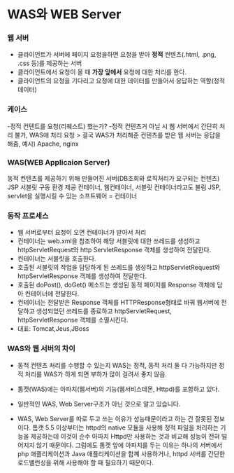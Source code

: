 WAS와 WEB Server
=============================================================

### 웹 서버

- 클라이언트가 서버에 페이지 요청을하면 요청을 받아 __정적__ 컨텐츠(.html, .png, .css 등)를 제공하는 서버
- 클라이언트에서 요청이 올 때 __가장 앞에서__ 요청에 대한 처리를 한다.
- 클라이언트의 요청을 기다리고 요청에 대한 데이터를 만들어서 응답하는 역할(정적 데이터)

### 케이스

-정적 컨텐트를 요청(리퀘스트) 했는가?
-정적 컨텐츠거 아닐 시 웹 서버에서 간단히 처리 불가, WAS애 처리 요청 > 결국 WAS가 처리해준 컨텐츠를 받은 웹 
서버는 응답을 해줌,
예시) Apache, nginx

### WAS(WEB Applicaion Server)

동적 컨텐츠를 제공하기 위해 만들어진 서버(DB조회와 로직처리가 요구되는 컨텐츠)
JSP 서블릿 구동 환경 제공
컨테이너, 웹컨테이너, 서블릿 컨테이너라고도 불림
JSP, servlet을 실행시킬 수 있는 소프트웨어 = 컨테이너

### 동작 프로세스

- 웹 서버로부터 요청이 오면 컨테이너가 받아서 처리
- 컨테이너는 web.xml을 참조하여 해당 서블릿에 대한 쓰레드를 생성하고 httpServletRequest와 http ServletResponse 객체를
  생성하여 전달한다.
- 컨테이너는 서블릿을 호출한다.
- 호출된 서블릿의 작업을 담당하게 된 쓰레드를 생성하고 httpServletRequest와 httpServletResponse 객체를 생성하여 전달한다. 
- 호출된 doPost(), doGet() 메소드는 생성된 동적 페이지를 Response 객체에 담아 컨테이너에 전달한다.
- 컨테이너는 전달받은 Response 객체를 HTTPResponse형태로 바꿔 웹서버에 전달하고 생성되었던 쓰레드를 종료하고  httpServletRequest, httpServletResponse 객체를 소멸시킨다.
- 대표: Tomcat,Jeus,JBoss

### WAS와 웹 서버의 차이
- 동적 컨텐츠 처리를 수행할 수 있는지
  WAS는 정적, 동적 처리 둘 다 가능하지만 정적 처리를 WAS가 하게 되면 부하가 많이 걸려서 좋지 않음.

- 톰캣(WAS)에는 아파치(웹서버)의 기능(웹서비스데몬, Httpd)를 포함하고 있다.
- 일반적인 WAS, Web Server구조가 아닌 것으로 알고 있습니다.

- WAS, Web Server를 따로 두고 쓰는 이유가 성능때문이라고 하는 건 잘못된 정보이다.
  톰캣 5.5 이상부터는 httpd의 native 모듈을 사용해 정적 파일을 처리하는 기능을 제공하는데 이것이 순수 아파치 Httpd만 사용하는 것과 비교해
  성능이 전혀 떨어지지 않기 때문이다.
  그럼에도 톰캣 앞에 아파치를 두는 이유는 하나의 서버에서 php 애플리케이션과 Java 애플리케이션을 함꼐 사용하거나, httpd 서버를 간단한
  로드밸런싱을 위해 사용해야 할 때 필요하기 때문이다.
